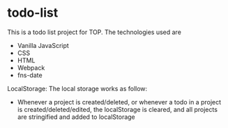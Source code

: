 # todo-list

This is a todo list project for TOP. The technologies used are 
- Vanilla JavaScript
- CSS
- HTML
- Webpack
- fns-date



LocalStorage:
The local storage works as follow: 
- Whenever a project is created/deleted, or whenever a todo in a project is created/deleted/edited, the localStorage is cleared, and all projects are stringified and added to localStorage
